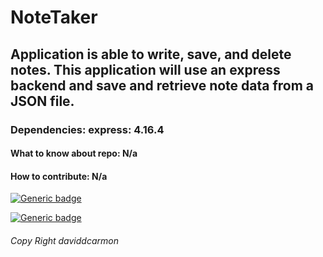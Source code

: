 # NoteTaker

## Application is able to write, save, and delete notes. This application will use an express backend and save and retrieve note data from a JSON file.

### Dependencies: express: 4.16.4

#### What to know about repo: N/a

#### How to contribute: N/a

[![Generic badge](https://img.shields.io/badge/-Example-<COLOR>.svg)](https://avatars0.githubusercontent.com/u/62309/830?v=4)

[![Generic badge](https://img.shields.io/badge/-Github-<COLOR>.svg)](https://github.com/daviddcarmon)

###### Copy Right daviddcarmon
